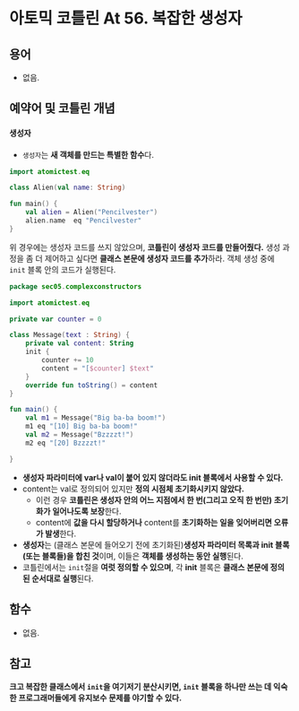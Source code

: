# 아토믹 코틀린 At 56. 복잡한 생성자

## 용어

- 없음.
 
## 예약어 및 코틀린 개념

#### 생성자
- `생성자`는 **새 객체를 만드는 특별한 함수**다.

```kotlin
import atomictest.eq

class Alien(val name: String)

fun main() {
    val alien = Alien("Pencilvester")
    alien.name  eq "Pencilvester"
}
```

위 경우에는 생성자 코드를 쓰지 않았으며, **코틀린이 생성자 코드를 만들어줬다.**
생성 과정을 좀 더 제어하고 싶다면 **클래스 본문에 생성자 코드를 추가**하라.
객체 생성 중에 `init` 블록 안의 코드가 실행된다.

```kotlin
package sec05.complexconstructors

import atomictest.eq

private var counter = 0

class Message(text : String) {
    private val content: String
    init {
        counter += 10
        content = "[$counter] $text"
    }
    override fun toString() = content
}

fun main() {
    val m1 = Message("Big ba-ba boom!")
    m1 eq "[10] Big ba-ba boom!"
    val m2 = Message("Bzzzzt!")
    m2 eq "[20] Bzzzzt!"

}
```

- **생성자 파라미터에 var나 val이 붙어 있지 않더라도 init 블록에서 사용할 수 있다.**
- content는 val로 정의되어 있지만 **정의 시점체 초기화시키지 않았다.** 
  - 이런 경우 **코틀린은 생성자 안의 어느 지점에서 한 번(그리고 오직 한 번만) 초기화가 일어나도록 보장**한다.
  - content에 **값을 다시 할당하거나** content를 **초기화하는 일을 잊어버리면 오류가 발생**한다.
- **생성자**는 (클래스 본문에 들어오기 전에 초기화된)**생성자 파라미터 목록과 init 블록(또는 블록들)을 합친 것**이며, 이들은 **객체를 생성하는 동안 실행**된다. 
- 코틀린에서는 `init`절을 **여럿 정의할 수 있으며**, 각 **init** 블록은 **클래스 본문에 정의된 순서대로 실행**된다.


## 함수

- 없음.

## 참고

**크고 복잡한 클래스에서 `init`을 여기저기 분산시키면, `init` 블록을 하나만 쓰는 데 익숙한 프로그래머들에게 유지보수 문제를 야기할 수 있다.**
